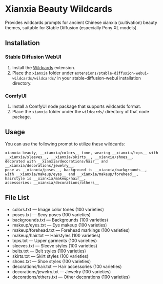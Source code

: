 # Xianxia Beauty Wildcards

Provides wildcards prompts for ancient Chinese xianxia (cultivation) beauty themes, suitable for Stable Diffusion (especially Pony XL models).

## Installation

### Stable Diffusion WebUI

1. Install the [Wildcards](https://github.com/AUTOMATIC1111/stable-diffusion-webui-wildcards) extension.
2. Place the `xianxia` folder under `extensions/stable-diffusion-webui-wildcards/wildcards/` in your stable-diffusion-webui installation directory.

### ComfyUI

1. Install a ComfyUI node package that supports wildcards format.
2. Place the `xianxia` folder under the `wildcards/` directory of that node package.

## Usage

You can use the following prompt to utilize these wildcards:

```
xianxia beauty, __xianxia/colors__ tone, wearing __xianxia/tops__ with __xianxia/sleeves__, __xianxia/skirts__, __xianxia/shoes__,
decorated with __xianxia/decorations/hair__ and __xianxia/decorations/jewelry__,
pose as __xianxia/poses__, background is __xianxia/backgrounds__,
with __xianxia/makeup/eyes__ and __xianxia/makeup/forehead__, hairstyle is __xianxia/makeup/hair__,
accessories: __xianxia/decorations/others__
```

## File List

- colors.txt — Image color tones (100 varieties)
- poses.txt — Sexy poses (100 varieties)
- backgrounds.txt — Backgrounds (100 varieties)
- makeup/eyes.txt — Eye makeup (100 varieties)
- makeup/forehead.txt — Forehead markings (100 varieties)
- makeup/hair.txt — Hairstyles (100 varieties)
- tops.txt — Upper garments (100 varieties)
- sleeves.txt — Sleeve styles (100 varieties)
- belts.txt — Belt styles (100 varieties)
- skirts.txt — Skirt styles (100 varieties)
- shoes.txt — Shoe styles (100 varieties)
- decorations/hair.txt — Hair accessories (100 varieties)
- decorations/jewelry.txt — Jewelry (100 varieties)
- decorations/others.txt — Other decorations (100 varieties)
